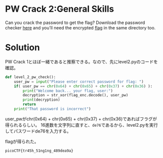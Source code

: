 # PW Crack 2:General Skills

Can you crack the password to get the flag? Download the password checker [here](level2.py) and you'll need the encrypted [flag](level2.flag.txt.enc) in the same directory too.

# Solution

PW Crack 1とほぼ一緒であると推察できる。なので、先にlevel2.pyのコードを確認。
```python
def level_2_pw_check():
    user_pw = input("Please enter correct password for flag: ")
    if( user_pw == chr(0x64) + chr(0x65) + chr(0x37) + chr(0x36) ):
        print("Welcome back... your flag, user:")
        decryption = str_xor(flag_enc.decode(), user_pw)
        print(decryption)
        return
    print("That password is incorrect")
```
user_pwがchr(0x64) + chr(0x65) + chr(0x37) + chr(0x36)であればフラグが得られるらしい。
16進数を文字列に直すと、`de76`であるから、level2.pyを実行してパスワードde76を入力する。

flagが得られた。

`picoCTF{tr45h_51ng1ng_489dea9a}`

